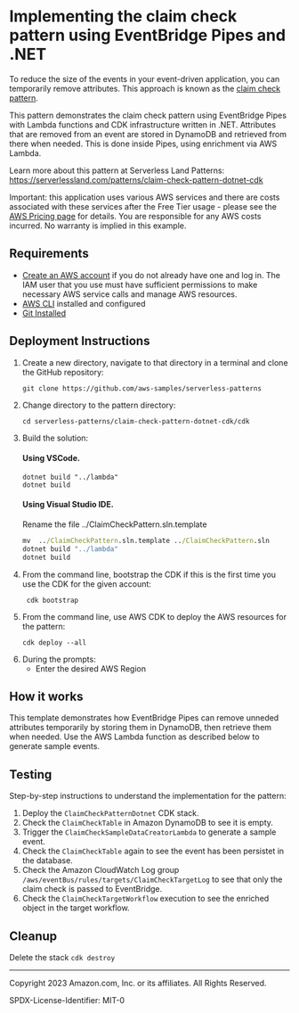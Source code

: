 # Implementing the claim check pattern using EventBridge Pipes and .NET

To reduce the size of the events in your event-driven application, you can temporarily remove attributes. This approach is known as the [claim check pattern](https://www.enterpriseintegrationpatterns.com/patterns/messaging/StoreInLibrary.html).

This pattern demonstrates the claim check pattern using EventBridge Pipes with Lambda functions and CDK infrastructure written in .NET. Attributes that are removed from an event are stored in DynamoDB and retrieved from there when needed. This is done inside Pipes, using enrichment via AWS Lambda.

Learn more about this pattern at Serverless Land Patterns: https://serverlessland.com/patterns/claim-check-pattern-dotnet-cdk

Important: this application uses various AWS services and there are costs associated with these services after the Free Tier usage - please see the [AWS Pricing page](https://aws.amazon.com/pricing/) for details. You are responsible for any AWS costs incurred. No warranty is implied in this example.

## Requirements

* [Create an AWS account](https://portal.aws.amazon.com/gp/aws/developer/registration/index.html) if you do not already have one and log in. The IAM user that you use must have sufficient permissions to make necessary AWS service calls and manage AWS resources.
* [AWS CLI](https://docs.aws.amazon.com/cli/latest/userguide/install-cliv2.html) installed and configured
* [Git Installed](https://git-scm.com/book/en/v2/Getting-Started-Installing-Git)

## Deployment Instructions

1. Create a new directory, navigate to that directory in a terminal and clone the GitHub repository:
    ``` 
    git clone https://github.com/aws-samples/serverless-patterns
    ```
2. Change directory to the pattern directory:
    ```
    cd serverless-patterns/claim-check-pattern-dotnet-cdk/cdk
    ```
3. Build the solution:
    #### Using VSCode.
    ```
    dotnet build "../lambda"
    dotnet build
    ```
    #### Using Visual Studio IDE.
    Rename the file ../ClaimCheckPattern.sln.template 
    ``` cmd
    mv  ../ClaimCheckPattern.sln.template ../ClaimCheckPattern.sln
    dotnet build "../lambda"
    dotnet build
    ```
4. From the command line, bootstrap the CDK if this is the first time you use the CDK for the given account:
   ```
    cdk bootstrap
   ```
5. From the command line, use AWS CDK to deploy the AWS resources for the pattern:
    ```
    cdk deploy --all 
    ```
6. During the prompts:
    * Enter the desired AWS Region
    

## How it works

This template demonstrates how EventBridge Pipes can remove unneded attributes temporarily by storing them in DynamoDB, then retrieve them when needed. Use the AWS Lambda function as described below to generate sample events.

## Testing

Step-by-step instructions to understand the implementation for the pattern:

1. Deploy the `ClaimCheckPatternDotnet` CDK stack.
2. Check the `ClaimCheckTable` in Amazon DynamoDB to see it is empty.
2. Trigger the `ClaimCheckSampleDataCreatorLambda` to generate a sample event.
3. Check the `ClaimCheckTable` again to see the event has been persistet in the database.
4. Check the Amazon CloudWatch Log group `/aws/eventBus/rules/targets/ClaimCheckTargetLog` to see that only the claim check is passed to EventBridge.
5. Check the `ClaimCheckTargetWorkflow` execution to see the enriched object in the target workflow.

## Cleanup
 
Delete the stack
    ```cdk destroy```

----
Copyright 2023 Amazon.com, Inc. or its affiliates. All Rights Reserved.

SPDX-License-Identifier: MIT-0
